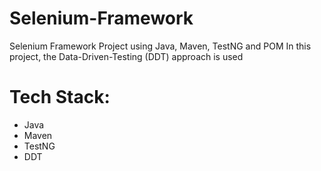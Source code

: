 # Selenium-Framework
Selenium Framework Project using Java, Maven, TestNG and POM
In this project, the Data-Driven-Testing (DDT) approach is used

# Tech Stack:
  - Java
  - Maven
  - TestNG
  - DDT
  
  
